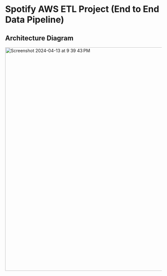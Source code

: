 # Spotify AWS ETL Project (End to End Data Pipeline) 

## Architecture Diagram
<img width="719" alt="Screenshot 2024-04-13 at 9 39 43 PM" src="https://github.com/harris-wan-analyst/spotify-etl-project/assets/117702329/f0acd457-6c28-428f-bcac-c3bcd862b194">
